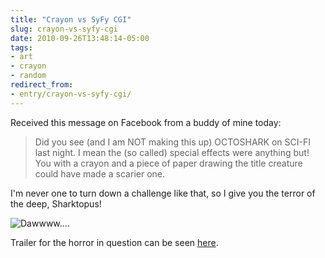 ```yaml
---
title: "Crayon vs SyFy CGI"
slug: crayon-vs-syfy-cgi
date: 2010-09-26T13:48:14-05:00
tags:
- art
- crayon
- random
redirect_from:
- entry/crayon-vs-syfy-cgi/
---
```

Received this message on Facebook from a buddy of mine today:

> Did you see (and I am NOT making this up) OCTOSHARK on SCI-FI last night.  I mean the (so called) special effects were anything but!  You with a crayon and a piece of paper drawing the title creature could have made a scarier one.

I'm never one to turn down a challenge like that, so I give you the terror of the deep, Sharktopus!

![](http://images.dxprog.com/blog/sharktopus.jpg "Dawwww....")

Trailer for the horror in question can be seen [here](http://www.youtube.com/watch?v=P2HGoR8pSps&feature=player_embedded#!).

